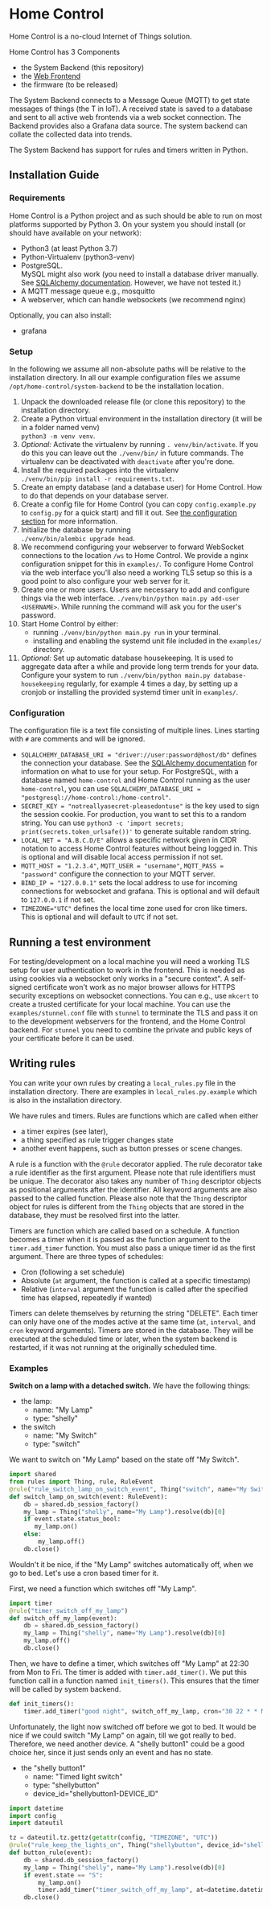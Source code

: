 # Home Control

Home Control is a no-cloud Internet of Things solution. 

Home Control has 3 Components
- the System Backend (this repository)
- the [Web Frontend](../frontend/README.md)
- the firmware (to be released)

The System Backend connects to a Message Queue (MQTT) to get state messages of things (the T in IoT).
A received state is saved to a database and sent to all active web frontends via a web socket connection.
The Backend provides also a Grafana data source.
The system backend can collate the collected data into trends.

The System Backend has support for rules and timers written in Python.

## Installation Guide
### Requirements
Home Control is a Python project and as such should be able to run on most platforms supported by Python 3.
On your system you should install (or should have available on your network):
- Python3 (at least Python 3.7)
- Python-Virtualenv (python3-venv)
- PostgreSQL.  
  MySQL might also work (you need to install a database driver manually. 
  See [SQLAlchemy documentation](https://docs.sqlalchemy.org/en/12/orm/tutorial.html#connecting).
  However, we have not tested it.)
- A MQTT message queue e.g., mosquitto
- A webserver, which can handle websockets (we recommend nginx)

Optionally, you can also install:
- grafana

### Setup
In the following we assume all non-absolute paths will be relative to the installation directory.
In all our example configuration files we assume `/opt/home-control/system-backend` to be the installation location.

1. Unpack the downloaded release file (or clone this repository)  to the installation directory.
1. Create a Python virtual environment in the installation directory (it will be in a folder named venv)  
   `python3 -m venv venv`.
1. *Optional:* Activate the virtualenv by running `. venv/bin/activate`.
   If you do this you can leave out the `./venv/bin/` in future commands.
   The virtualenv can be deactivated with `deactivate` after you're done.   
1. Install the required packages into the virtualenv  
   `./venv/bin/pip install -r requirements.txt`.
1. Create an empty database (and a database user) for Home Control.
   How to do that depends on your database server.
1. Create a config file for Home Control (you can copy `config.example.py` to `config.py` for a quick start) and fill it out.
   See [the configuration section](#Configuration) for more information.
1. Initialize the database by running  
   `./venv/bin/alembic upgrade head`.
1. We recommend configuring your webserver to forward WebSocket connections to the location `/ws` to Home Control.
   We provide a nginx configuration snippet for this in `examples/`.
   To configure Home Control via the web interface you'll also need a working TLS setup so this is a good point to also configure your web server for it.
1. Create one or more users. Users are necessary to add and configure things via the web interface.
   `./venv/bin/python main.py add-user <USERNAME>`. While running the command will ask you for the user's password.
1. Start Home Control by either:
    - running `./venv/bin/python main.py run` in your terminal.
    - installing and enabling the systemd unit file included in the `examples/` directory.
1. *Optional:* Set up automatic database housekeeping.
   It is used to aggregate data after a while and provide long term trends for your data.
   Configure your system to run `./venv/bin/python main.py database-housekeeping` regularly, for example 4 times a day, by setting up a cronjob or installing the provided systemd timer unit in `examples/`.

### Configuration
The configuration file is a text file consisting of multiple lines. Lines starting with `#` are comments and will be ignored.

- `SQLALCHEMY_DATABASE_URI = "driver://user:password@host/db"`
  defines the connection your database.
  See the [SQLAlchemy documentation](https://docs.sqlalchemy.org/en/12/orm/tutorial.html#connecting) for information on what to use for your setup.
  For PostgreSQL, with a database named `home-control` and Home Control running as the user `home-control`, you can use `SQLALCHEMY_DATABASE_URI = "postgresql://home-control:/home-control"`.
- `SECRET_KEY = "notreallyasecret-pleasedontuse"`
  is the key used to sign the session cookie.
  For production, you want to set this to a random string.
  You can use `python3 -c 'import secrets; print(secrets.token_urlsafe())'` to generate suitable random string.
- `LOCAL_NET = "A.B.C.D/E"`
  allows a specific network given in CIDR notation to access Home Control features without being logged in.
  This is optional and will disable local access permission if not set.
- `MQTT_HOST = "1.2.3.4"`, `MQTT_USER = "username"`, `MQTT_PASS = "password"`
  configure the connection to your MQTT server.
- `BIND_IP = "127.0.0.1"`
  sets the local address to use for incoming connections for websocket and grafana.
  This is optional and will default to `127.0.0.1` if not set.
- `TIMEZONE="UTC"`
  defines the local time zone used for cron like timers.
  This is optional and will default to `UTC` if not set. 

## Running a test environment
For testing/development on a local machine you will need a working TLS setup for user authentication to work in the frontend.
This is needed as using cookies via a websocket only works in a "secure context".
A self-signed certificate won't work as no major browser allows for HTTPS security exceptions on websocket connections.
You can e.g., use `mkcert` to create a trusted certificate for your local machine.
You can use the `examples/stunnel.conf` file with `stunnel` to terminate the TLS and pass it on to the 
development webservers for the frontend, and the Home Control backend.
For `stunnel` you need to combine the private and public keys of your certificate before it can be used.

## Writing rules
You can write your own rules by creating a `local_rules.py` file in the installation directory.
There are examples in `local_rules.py.example` which is also in the installation directory.

We have rules and timers.
Rules are functions which are called when either
- a timer expires (see later),
- a thing specified as rule trigger changes state
- another event happens, such as button presses or scene changes.

A rule is a function with the `@rule` decorator applied. The rule decorator take a rule identifier as the first argument. Please note that rule identifiers must be unique.
The decorator also takes any number of `Thing` descriptor objects as positional arguments after the identifier. All keyword arguments are also passed to the called function.
Please also note that the `Thing` descriptor object for rules is different from the `Thing` objects that are stored in the database, they must be resolved first into the latter.

Timers are function which are called based on a schedule. A function becomes a timer when it is passed as the function argument to the `timer.add_timer` function.
You must also pass a unique timer id as the first argument.
There are three types of schedules:
- Cron (following a set schedule)
- Absolute (`at` argument, the function is called at a specific timestamp)
- Relative (`interval` argument the function is called after the specified time has elapsed, repeatedly if wanted)

Timers can delete themselves by returning the string "DELETE".
Each timer can only have one of the modes active at the same time (`at`, `interval`, and `cron` keyword arguments).
Timers are stored in the database. They will be executed at the scheduled time or later, when the system backend is restarted, if it was not running at the originally scheduled time.

### Examples

**Switch on a lamp with a detached switch.**
We have the following things:
- the lamp:
  * name: "My Lamp"
  * type: "shelly"
- the switch
  * name: "My Switch"
  * type: "switch"

We want to switch on "My Lamp" based on the state off "My Switch".

```python
import shared
from rules import Thing, rule, RuleEvent
@rule("rule_switch_lamp_on_switch_event", Thing("switch", name="My Switch"))
def switch_lamp_on_switch(event: RuleEvent):
    db = shared.db_session_factory()
    my_lamp = Thing("shelly", name="My Lamp").resolve(db)[0]
    if event.state.status_bool:
       my_lamp.on()
    else:
        my_lamp.off()
    db.close()
```

Wouldn't it be nice, if the "My Lamp" switches automatically off, when we go to bed.
Let's use a cron based timer for it.

First, we need a function which switches off "My Lamp". 

```python
import timer
@rule("timer_switch_off_my_lamp")
def switch_off_my_lamp(event):
    db = shared.db_session_factory()
    my_lamp = Thing("shelly", name="My Lamp").resolve(db)[0]
    my_lamp.off()
    db.close()
```

Then, we have to define a timer, which switches off "My Lamp" at 22:30 from Mon to Fri.
The timer is added with `timer.add_timer()`.
We put this function call in a function named `init_timers()`.
This ensures that the timer will be called by system backend.

```python
def init_timers():
    timer.add_timer("good night", switch_off_my_lamp, cron="30 22 * * Mon-Fri")
```

Unfortunately, the light now switched off before we got to bed.
It would be nice if we could switch "My Lamp" on again, till we got really to bed.
Therefore, we need another device.
A "shelly button1" could be a good choice her, since it just sends only an event and has no state.

- the "shelly button1"
  * name: "Timed light switch"
  * type: "shellybutton"
  * device_id="shellybutton1-DEVICE_ID"

```python
import datetime
import config
import dateutil

tz = dateutil.tz.gettz(getattr(config, "TIMEZONE", "UTC"))
@rule("rule_keep_the_lights_on", Thing("shellybutton", device_id="shellybutton1-DEVICE_ID"))
def button_rule(event):
    db = shared.db_session_factory()
    my_lamp = Thing("shelly", name="My Lamp").resolve(db)[0]
    if event.state == "S":
        my_lamp.on()
        timer.add_timer("timer_switch_off_my_lamp", at=datetime.datetime.now(tz)+datetime.timedelta(minutes=5))
    db.close()
```

